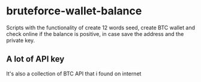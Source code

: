 # bruteforce-wallet-balance
Scripts with the functionality of create 12 words seed, create BTC wallet and check online if the balance is positive, in case save the address and the private key.  

## A lot of API key
It's also a collection of BTC API that i found on internet
